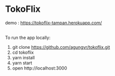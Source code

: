 # TokoFlix

demo : https://tokoflix-tampan.herokuapp.com/ <br /> <br />

To run the app locally: <br />
1. git clone https://github.com/agungvr/tokoflix.git <br />
2. cd tokoflix <br />
3. yarn install
4. yarn start <br />
5. open http://localhost:3000
